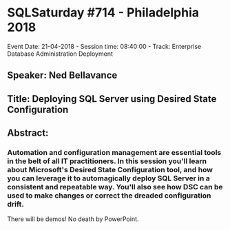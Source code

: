 # SQLSaturday #714 - Philadelphia 2018
Event Date: 21-04-2018 - Session time: 08:40:00 - Track: Enterprise Database Administration  Deployment
## Speaker: Ned Bellavance
## Title: Deploying SQL Server using Desired State Configuration
## Abstract:
### Automation and configuration management are essential tools in the belt of all IT practitioners.  In this session you'll learn about Microsoft's Desired State Configuration tool, and how you can leverage it to automagically deploy SQL Server in a consistent and repeatable way.  You'll also see how DSC can be used to make changes or correct the dreaded configuration drift.

There will be demos! No death by PowerPoint.
